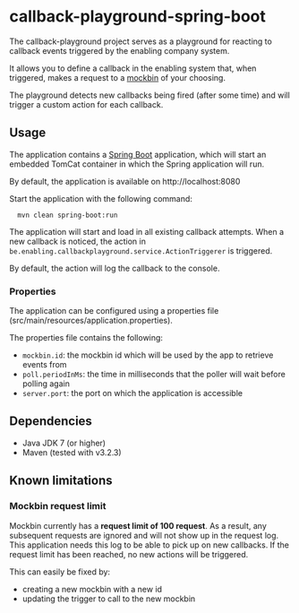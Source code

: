 # callback-playground-spring-boot

The callback-playground project serves as a playground for reacting to callback events triggered by the enabling company system.

It allows you to define a callback in the enabling system that, when triggered, makes a request to a [mockbin](http://mockbin.org/) of your choosing.

The playground detects new callbacks being fired (after some time) and will trigger a custom action for each callback.

## Usage

The application contains a [Spring Boot](http://projects.spring.io/spring-boot/) application, which will start an embedded TomCat container in which the Spring application will run.

By default, the application is available on http://localhost:8080

Start the application with the following command:

```
  mvn clean spring-boot:run
```

The application will start and load in all existing callback attempts. When a new callback is noticed, the action in ```be.enabling.callbackplayground.service.ActionTriggerer``` is triggered.

By default, the action will log the callback to the console.

### Properties

The application can be configured using a properties file (src/main/resources/application.properties).

The properties file contains the following:
- `mockbin.id`: the mockbin id which will be used by the app to retrieve events from
- `poll.periodInMs`: the time in milliseconds that the poller will wait before polling again
- `server.port`: the port on which the application is accessible

## Dependencies

- Java JDK 7 (or higher)
- Maven (tested with v3.2.3)

## Known limitations

### Mockbin request limit

Mockbin currently has a **request limit of 100 request**. As a result, any subsequent requests are ignored and will not show up in the request log. This application needs this log to be able to pick up on new callbacks. If the request limit has been reached, no new actions will be triggered.

This can easily be fixed by:
- creating a new mockbin with a new id
- updating the trigger to call to the new mockbin